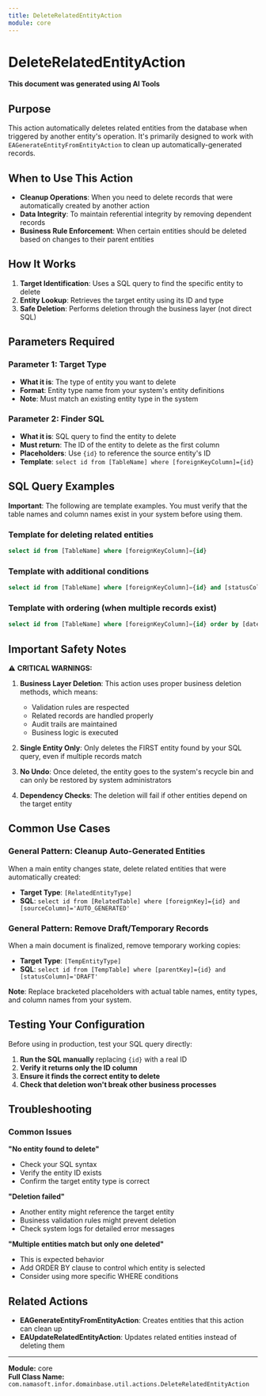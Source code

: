 ```yaml
---
title: DeleteRelatedEntityAction
module: core
---
```



<div class='entity-flows'>

# DeleteRelatedEntityAction

**This document was generated using AI Tools**

## Purpose
This action automatically deletes related entities from the database when triggered by another entity's operation. It's primarily designed to work with `EAGenerateEntityFromEntityAction` to clean up automatically-generated records.

## When to Use This Action
- **Cleanup Operations**: When you need to delete records that were automatically created by another action
- **Data Integrity**: To maintain referential integrity by removing dependent records
- **Business Rule Enforcement**: When certain entities should be deleted based on changes to their parent entities

## How It Works
1. **Target Identification**: Uses a SQL query to find the specific entity to delete
2. **Entity Lookup**: Retrieves the target entity using its ID and type
3. **Safe Deletion**: Performs deletion through the business layer (not direct SQL)

## Parameters Required

### Parameter 1: Target Type
- **What it is**: The type of entity you want to delete
- **Format**: Entity type name from your system's entity definitions
- **Note**: Must match an existing entity type in the system

### Parameter 2: Finder SQL
- **What it is**: SQL query to find the entity to delete
- **Must return**: The ID of the entity to delete as the first column
- **Placeholders**: Use `{id}` to reference the source entity's ID
- **Template**: `select id from [TableName] where [foreignKeyColumn]={id}`

## SQL Query Examples

**Important**: The following are template examples. You must verify that the table names and column names exist in your system before using them.

### Template for deleting related entities
```sql
select id from [TableName] where [foreignKeyColumn]={id}
```

### Template with additional conditions
```sql
select id from [TableName] where [foreignKeyColumn]={id} and [statusColumn]='GENERATED'
```

### Template with ordering (when multiple records exist)
```sql
select id from [TableName] where [foreignKeyColumn]={id} order by [dateColumn] desc
```

## Important Safety Notes

⚠️ **CRITICAL WARNINGS:**

1. **Business Layer Deletion**: This action uses proper business deletion methods, which means:
   - Validation rules are respected
   - Related records are handled properly
   - Audit trails are maintained
   - Business logic is executed

2. **Single Entity Only**: Only deletes the FIRST entity found by your SQL query, even if multiple records match

3. **No Undo**: Once deleted, the entity goes to the system's recycle bin and can only be restored by system administrators

4. **Dependency Checks**: The deletion will fail if other entities depend on the target entity

## Common Use Cases

### General Pattern: Cleanup Auto-Generated Entities
When a main entity changes state, delete related entities that were automatically created:
- **Target Type**: `[RelatedEntityType]`
- **SQL**: `select id from [RelatedTable] where [foreignKey]={id} and [sourceColumn]='AUTO_GENERATED'`

### General Pattern: Remove Draft/Temporary Records
When a main document is finalized, remove temporary working copies:
- **Target Type**: `[TempEntityType]` 
- **SQL**: `select id from [TempTable] where [parentKey]={id} and [statusColumn]='DRAFT'`

**Note**: Replace bracketed placeholders with actual table names, entity types, and column names from your system.

## Testing Your Configuration

Before using in production, test your SQL query directly:

1. **Run the SQL manually** replacing `{id}` with a real ID
2. **Verify it returns only the ID column**
3. **Ensure it finds the correct entity to delete**
4. **Check that deletion won't break other business processes**

## Troubleshooting

### Common Issues

**"No entity found to delete"**
- Check your SQL syntax
- Verify the entity ID exists
- Confirm the target entity type is correct

**"Deletion failed"**
- Another entity might reference the target entity
- Business validation rules might prevent deletion
- Check system logs for detailed error messages

**"Multiple entities match but only one deleted"**
- This is expected behavior
- Add ORDER BY clause to control which entity is selected
- Consider using more specific WHERE conditions

## Related Actions
- **EAGenerateEntityFromEntityAction**: Creates entities that this action can clean up
- **EAUpdateRelatedEntityAction**: Updates related entities instead of deleting them

---

**Module:** core  
**Full Class Name:** `com.namasoft.infor.domainbase.util.actions.DeleteRelatedEntityAction`

</div>